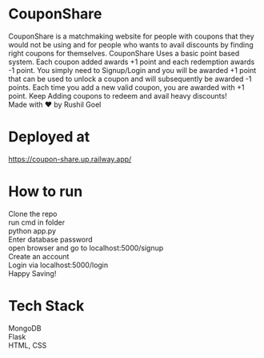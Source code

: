 # CouponShare
CouponShare is a matchmaking website for people with coupons that they would not be using and for people who wants to avail discounts by finding right coupons for themselves.
CouponShare Uses a basic point based system. Each coupon added awards +1 point and each redemption awards -1 point.
You simply need to Signup/Login and you will be awarded +1 point that can be used to unlock a coupon and will subsequently be awarded -1 points.
Each time you add a new valid coupon, you are awarded with +1 point.
Keep Adding coupons to redeem and avail heavy discounts!
<br>  Made with ❤️ by Rushil Goel <br>

# Deployed at
https://coupon-share.up.railway.app/

# How to run
Clone the repo<br>
run cmd in folder<br>
python app.py<br>
Enter database password<br>
open browser and go to localhost:5000/signup<br>
Create an account <br>
Login via localhost:5000/login<br>
Happy Saving!

# Tech Stack
MongoDB<br>
Flask<br>
HTML, CSS<br>

